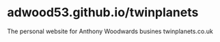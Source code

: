 # adwood53.github.io/twinplanets
The personal website for Anthony Woodwards busines
twinplanets.co.uk
